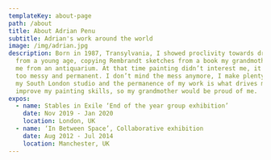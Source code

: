 ```yaml
---
templateKey: about-page
path: /about
title: About Adrian Penu
subtitle: Adrian's work around the world
image: /img/adrian.jpg
description: Born in 1987, Transylvania, I showed proclivity towards drawing
  from a young age, copying Rembrandt sketches from a book my grandmother bought
  me from an antiquarium. At that time painting didn’t interest me, it seemed
  too messy and permanent. I don’t mind the mess anymore, I make plenty of it in
  my South London studio and the permanence of my work is what drives me to
  improve my painting skills, so my grandmother would be proud of me.
expos:
  - name: Stables in Exile ‘End of the year group exhibition’
    date: Nov 2019 - Jan 2020
    location: London, UK
  - name: ‘In Between Space’, Collaborative exhibition
    date: Aug 2012 - Jul 2014
    location: Manchester, UK
---
```

